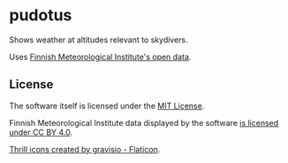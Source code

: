 # pudotus

Shows weather at altitudes relevant to skydivers.

Uses [Finnish Meteorological Institute's open data](https://en.ilmatieteenlaitos.fi/open-data).

## License

The software itself is licensed under the [MIT License](./LICENSE).

Finnish Meteorological Institute data displayed by the software [is licensed under CC BY 4.0](https://en.ilmatieteenlaitos.fi/open-data-licence).

[Thrill icons created by gravisio - Flaticon](https://www.flaticon.com/free-icons/thrill).
